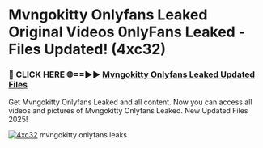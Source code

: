 # Mvngokitty Onlyfans Leaked Original Videos 0nlyFans Leaked - Files Updated! (4xc32)

<h3>🔴 CLICK HERE 🌐==►► <a href="https://tinyurl.com/2jnfzry5" rel="nofollow">Mvngokitty Onlyfans Leaked Updated Files</a></h3>

Get Mvngokitty Onlyfans Leaked and all content. Now you can access all videos and pictures of Mvngokitty Onlyfans Leaked. New Updated Files 2025!

[![4xc32](https://i.imgur.com/GyGTBgg.gif)](https://tinyurl.com/2jnfzry5)
mvngokitty onlyfans leaks